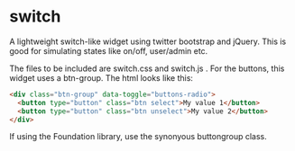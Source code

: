 switch
======

A lightweight switch-like widget using twitter bootstrap and jQuery. This is good for simulating states like on/off, user/admin etc.

The files to be included are switch.css and switch.js . For the buttons, this widget uses a btn-group. The html looks like this:

```html
<div class="btn-group" data-toggle="buttons-radio">
  <button type="button" class="btn select">My value 1</button>
  <button type="button" class="btn unselect">My value 2</button>
</div>
```

If using the Foundation library, use the synonyous buttongroup class.
 